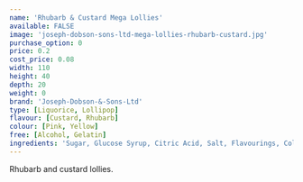 ```yaml
---
name: 'Rhubarb & Custard Mega Lollies'
available: FALSE
image: 'joseph-dobson-sons-ltd-mega-lollies-rhubarb-custard.jpg'
purchase_option: 0
price: 0.2
cost_price: 0.08
width: 110
height: 40
depth: 20
weight: 0
brand: 'Joseph-Dobson-&-Sons-Ltd'
type: [Liquorice, Lollipop]
flavour: [Custard, Rhubarb]
colour: [Pink, Yellow]
free: [Alcohol, Gelatin]
ingredients: 'Sugar, Glucose Syrup, Citric Acid, Salt, Flavourings, Colours: E-102, E-129. Contains Sulphites. '
---
```

Rhubarb and custard lollies.